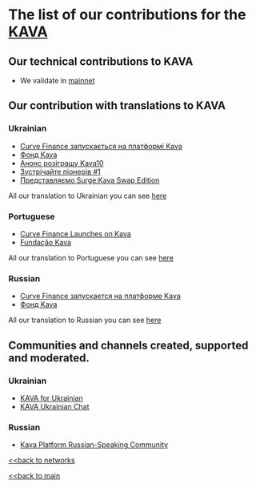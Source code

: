 # The list of our contributions for the [KAVA](https://www.kava.io/)

## Our technical contributions to KAVA

- We validate in [mainnet](https://www.mintscan.io/kava/validators/kavavaloper1a7xflafgxct35xhncmat33hp3v58kr3dfly48x)

## Our contribution with translations to KAVA
### Ukrainian
- [Curve Finance запускається на платформі Kava](https://ua.nq4.net/LG4PwVyOy5T)
- [Фонд Kava](https://ua.nq4.net/7oeFlQL4oca#7EWb)
- [Анонс розіграшу Kava10](https://ua.nq4.net/lq5HTZUX56W)
- [Зустрічайте піонерів #1](https://ua.nq4.net/fwO6g72PfVy)
- [Представляємо Surge:Kava Swap Edition](https://ua.nq4.net/KmcppG8PU3W)


All our translation to Ukrainian you can see [here](https://github.com/nq4-net/entrance/blob/main/languages/ukrainian.md)


### Portuguese
- [Curve Finance Launches on Kava](https://pt.nq4.net/QQ4yZ8JQQcA)
- [Fundação Kava](https://pt.nq4.net/iq5aGflpf2c)


All our translation to Portuguese you can see [here](https://github.com/nq4-net/entrance/blob/main/languages/portuguese.md)

### Russian
- [Curve Finance запускается на платформе Kava](https://ru.nq4.net/qxvHlWtjTSA)
- [Фонд Kava](https://ru.nq4.net/XGoFIt7_JaR)


All our translation to Russian you can see [here](https://github.com/nq4-net/entrance/blob/main/languages/russian.md)


## Communities and channels created, supported and moderated.
### Ukrainian
- [KAVA for Ukrainian](https://t.me/KavaUkraine)
- [KAVA Ukrainian Chat](https://t.me/KavaUkraineChat)

### Russian
- [Kava Platform Russian-Speaking Сommunity](https://t.me/KavaRussian)


[<<back to networks](https://github.com/nq4-net/entrance/tree/main/networks)

[<<back to main](https://github.com/nq4-net/entrance)
